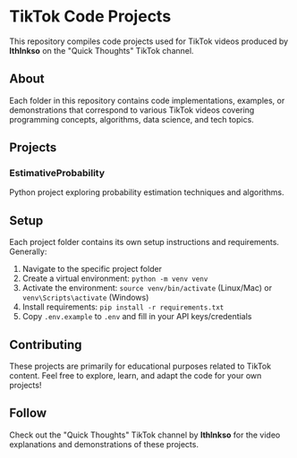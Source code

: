 # TikTok Code Projects

This repository compiles code projects used for TikTok videos produced by **lthlnkso** on the "Quick Thoughts" TikTok channel.

## About

Each folder in this repository contains code implementations, examples, or demonstrations that correspond to various TikTok videos covering programming concepts, algorithms, data science, and tech topics.

## Projects

### EstimativeProbability
Python project exploring probability estimation techniques and algorithms.

## Setup

Each project folder contains its own setup instructions and requirements. Generally:

1. Navigate to the specific project folder
2. Create a virtual environment: `python -m venv venv`
3. Activate the environment: `source venv/bin/activate` (Linux/Mac) or `venv\Scripts\activate` (Windows)
4. Install requirements: `pip install -r requirements.txt`
5. Copy `.env.example` to `.env` and fill in your API keys/credentials

## Contributing

These projects are primarily for educational purposes related to TikTok content. Feel free to explore, learn, and adapt the code for your own projects!

## Follow

Check out the "Quick Thoughts" TikTok channel by **lthlnkso** for the video explanations and demonstrations of these projects.
